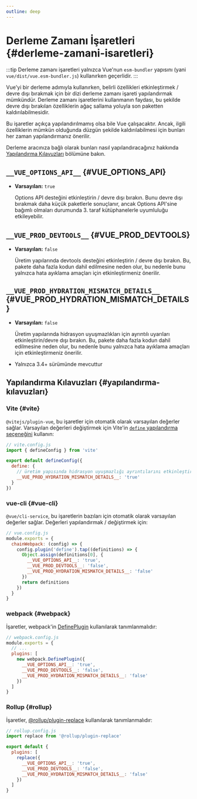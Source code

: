 ```yaml
---
outline: deep
---
```


# Derleme Zamanı İşaretleri {#derleme-zamani-isaretleri}

:::tip
Derleme zamanı işaretleri yalnızca Vue'nun `esm-bundler` yapısını (yani `vue/dist/vue.esm-bundler.js`) kullanırken geçerlidir.
:::

Vue'yi bir derleme adımıyla kullanırken, belirli özellikleri etkinleştirmek / devre dışı bırakmak için bir dizi derleme zamanı işareti yapılandırmak mümkündür. Derleme zamanı işaretlerini kullanmanın faydası, bu şekilde devre dışı bırakılan özelliklerin ağaç sallama yoluyla son paketten kaldırılabilmesidir.

Bu işaretler açıkça yapılandırılmamış olsa bile Vue çalışacaktır. Ancak, ilgili özelliklerin mümkün olduğunda düzgün şekilde kaldırılabilmesi için bunları her zaman yapılandırmanız önerilir.

Derleme aracınıza bağlı olarak bunları nasıl yapılandıracağınız hakkında [Yapılandırma Kılavuzları](#yapılandırma-kılavuzları) bölümüne bakın.

## `__VUE_OPTIONS_API__` {#VUE_OPTIONS_API}

- **Varsayılan:** `true`

  Options API desteğini etkinleştirin / devre dışı bırakın. Bunu devre dışı bırakmak daha küçük paketlerle sonuçlanır, ancak Options API'sine bağımlı olmaları durumunda 3. taraf kütüphanelerle uyumluluğu etkileyebilir.

## `__VUE_PROD_DEVTOOLS__` {#VUE_PROD_DEVTOOLS}

- **Varsayılan:** `false`

  Üretim yapılarında devtools desteğini etkinleştirin / devre dışı bırakın. Bu, pakete daha fazla kodun dahil edilmesine neden olur, bu nedenle bunu yalnızca hata ayıklama amaçları için etkinleştirmeniz önerilir.

## `__VUE_PROD_HYDRATION_MISMATCH_DETAILS__` {#VUE_PROD_HYDRATION_MISMATCH_DETAILS}

- **Varsayılan:** `false`

  Üretim yapılarında hidrasyon uyuşmazlıkları için ayrıntılı uyarıları etkinleştirin/devre dışı bırakın. Bu, pakete daha fazla kodun dahil edilmesine neden olur, bu nedenle bunu yalnızca hata ayıklama amaçları için etkinleştirmeniz önerilir.

- Yalnızca 3.4+ sürümünde mevcuttur

## Yapılandırma Kılavuzları {#yapılandırma-kılavuzları}

### Vite {#vite}

`@vitejs/plugin-vue`, bu işaretler için otomatik olarak varsayılan değerler sağlar. Varsayılan değerleri değiştirmek için Vite'in [`define` yapılandırma seçeneğini](https://vitejs.dev/config/shared-options.html#define) kullanın:

```js
// vite.config.js
import { defineConfig } from 'vite'

export default defineConfig({
  define: {
    // üretim yapısında hidrasyon uyuşmazlığı ayrıntılarını etkinleştir
    __VUE_PROD_HYDRATION_MISMATCH_DETAILS__: 'true'
  }
})
```

### vue-cli {#vue-cli}

`@vue/cli-service`, bu işaretlerin bazıları için otomatik olarak varsayılan değerler sağlar. Değerleri yapılandırmak / değiştirmek için:

```js
// vue.config.js
module.exports = {
  chainWebpack: (config) => {
    config.plugin('define').tap((definitions) => {
      Object.assign(definitions[0], {
        __VUE_OPTIONS_API__: 'true',
        __VUE_PROD_DEVTOOLS__: 'false',
        __VUE_PROD_HYDRATION_MISMATCH_DETAILS__: 'false'
      })
      return definitions
    })
  }
}
```

### webpack {#webpack}

İşaretler, webpack'in [DefinePlugin](https://webpack.js.org/plugins/define-plugin/) kullanılarak tanımlanmalıdır:

```js
// webpack.config.js
module.exports = {
  // ...
  plugins: [
    new webpack.DefinePlugin({
      __VUE_OPTIONS_API__: 'true',
      __VUE_PROD_DEVTOOLS__: 'false',
      __VUE_PROD_HYDRATION_MISMATCH_DETAILS__: 'false'
    })
  ]
}
```

### Rollup {#rollup}

İşaretler, [@rollup/plugin-replace](https://github.com/rollup/plugins/tree/master/packages/replace) kullanılarak tanımlanmalıdır:

```js
// rollup.config.js
import replace from '@rollup/plugin-replace'

export default {
  plugins: [
    replace({
      __VUE_OPTIONS_API__: 'true',
      __VUE_PROD_DEVTOOLS__: 'false',
      __VUE_PROD_HYDRATION_MISMATCH_DETAILS__: 'false'
    })
  ]
}
```
